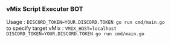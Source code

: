### vMix Script Executer BOT

Usage : ``DISCORD_TOKEN=YOUR.DISCORD.TOKEN go run cmd/main.go``  
to specify target vMix : ``VMIX_HOST=localhost DISCORD_TOKEN=YOUR.DISCORD.TOKEN go run cmd/main.go``